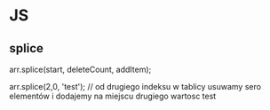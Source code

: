 # JS

## splice

arr.splice(start, deleteCount, addItem);

arr.splice(2,0, 'test'); // od drugiego indeksu w tablicy usuwamy sero elementów i dodajemy na miejscu drugiego wartosc test